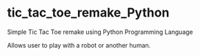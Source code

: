 # tic_tac_toe_remake_Python
Simple Tic Tac Toe remake using Python Programming Language

Allows user to play with a robot or another human.
